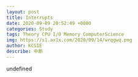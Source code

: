 ```yaml
---
layout: post
title: Interrupts
date: 2020-09-09 20:52:49 +0800
categories: Study
tags: Theory CPU I/O Memory ComputerScience
img: https://s1.ax1x.com/2020/09/14/wrqgwq.png
author: KCSIE
describe: 中断
---
```

undefined